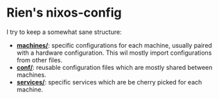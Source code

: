 # Rien's nixos-config

I try to keep a somewhat sane structure:

- **[machines/]()**: specific configurations for each machine, usually paired with a hardware configuration. This wil mostly import configurations from other files.
- **[conf/]()**: reusable configuration files which are mostly shared between machines.
- **[services/]()**: specific services which are be cherry picked for each machine.
